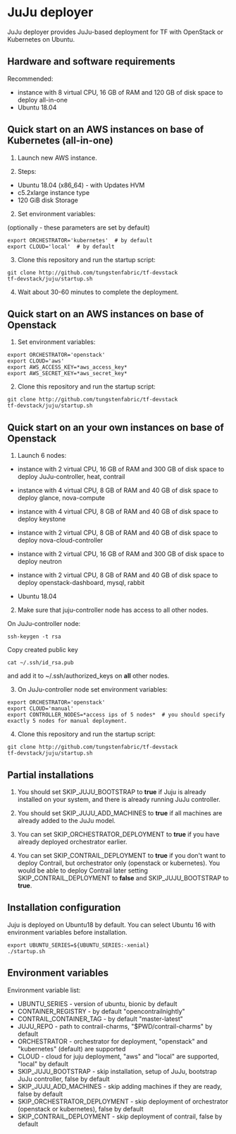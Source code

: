 # JuJu deployer

JuJu deployer provides JuJu-based deployment for TF with OpenStack or Kubernetes on Ubuntu.

## Hardware and software requirements

Recommended:
- instance with 8 virtual CPU, 16 GB of RAM and 120 GB of disk space to deploy all-in-one
- Ubuntu 18.04

## Quick start on an AWS instances on base of Kubernetes (all-in-one)

1. Launch new AWS instance.

1. Steps:
- Ubuntu 18.04 (x86_64) - with Updates HVM
- c5.2xlarge instance type
- 120 GiB disk Storage

2. Set environment variables:

(optionally - these parameters are set by default)

```
export ORCHESTRATOR='kubernetes'  # by default
export CLOUD='local'  # by default
```

3. Clone this repository and run the startup script:

```
git clone http://github.com/tungstenfabric/tf-devstack
tf-devstack/juju/startup.sh
```

4. Wait about 30-60 minutes to complete the deployment.


## Quick start on an AWS instances on base of Openstack

1. Set environment variables:
```
export ORCHESTRATOR='openstack'
export CLOUD='aws'
export AWS_ACCESS_KEY=*aws_access_key*
export AWS_SECRET_KEY=*aws_secret_key*
```

2. Clone this repository and run the startup script:
```
git clone http://github.com/tungstenfabric/tf-devstack
tf-devstack/juju/startup.sh
```

## Quick start on an your own instances on base of Openstack

1. Launch 6 nodes:

- instance with 2 virtual CPU, 16 GB of RAM and 300 GB of disk space to deploy JuJu-controller, heat, contrail
- instance with 4 virtual CPU, 8 GB of RAM and 40 GB of disk space to deploy glance, nova-compute
- instance with 4 virtual CPU, 8 GB of RAM and 40 GB of disk space to deploy keystone
- instance with 2 virtual CPU, 8 GB of RAM and 40 GB of disk space to deploy nova-cloud-controller
- instance with 2 virtual CPU, 16 GB of RAM and 300 GB of disk space to deploy neutron
- instance with 2 virtual CPU, 8 GB of RAM and 40 GB of disk space to deploy openstack-dashboard, mysql, rabbit

- Ubuntu 18.04


2. Make sure that juju-controller node has access to all other nodes.

On JuJu-controller node:
```
ssh-keygen -t rsa
```

Copy created public key
```
cat ~/.ssh/id_rsa.pub
```
and add it to ~/.ssh/authorized_keys on **all** other nodes.

3. On JuJu-controller node set environment variables:
```
export ORCHESTRATOR='openstack'
export CLOUD='manual'
export CONTROLLER_NODES=*access ips of 5 nodes*  # you should specify exactly 5 nodes for manual deployment.
```

4. Clone this repository and run the startup script:
```
git clone http://github.com/tungstenfabric/tf-devstack
tf-devstack/juju/startup.sh
```

## Partial installations

1. You should set SKIP_JUJU_BOOTSTRAP to **true** if Juju is already installed on your system, and there is already running JuJu controller.

2. You should set SKIP_JUJU_ADD_MACHINES to **true** if all machines are already added to the JuJu model.

3. You can set SKIP_ORCHESTRATOR_DEPLOYMENT to **true** if you have already deployed orchestrator earlier.

4. You can set SKIP_CONTRAIL_DEPLOYMENT to **true** if you don't want to deploy Contrail, but orchestrator only (openstack or kubernetes). You would be able to deploy Contrail later setting SKIP_CONTRAIL_DEPLOYMENT to **false** and SKIP_JUJU_BOOTSTRAP to **true**.


## Installation configuration

Juju is deployed on Ubuntu18 by default.
You can select Ubuntu 16 with environment variables before installation.

```
export UBUNTU_SERIES=${UBUNTU_SERIES:-xenial}
./startup.sh
```

## Environment variables
Environment variable list:
- UBUNTU_SERIES - version of ubuntu, bionic by default
- CONTAINER_REGISTRY - by default "opencontrailnightly"
- CONTRAIL_CONTAINER_TAG - by default "master-latest"
- JUJU_REPO - path to contrail-charms, "$PWD/contrail-charms" by default
- ORCHESTRATOR - orchestrator for deployment, "openstack" and "kubernetes" (default) are supported
- CLOUD - cloud for juju deployment, "aws" and "local" are supported, "local" by default
- SKIP_JUJU_BOOTSTRAP - skip installation, setup of JuJu, bootstrap JuJu controller, false by default
- SKIP_JUJU_ADD_MACHINES - skip adding machines if they are ready, false by default
- SKIP_ORCHESTRATOR_DEPLOYMENT - skip deployment of orchestrator (openstack or kubernetes), false by default
- SKIP_CONTRAIL_DEPLOYMENT - skip deployment of contrail, false by default
